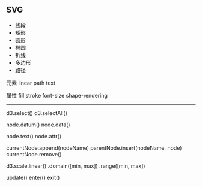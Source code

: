 ## SVG
* 线段
* 矩形
* 圆形
* 椭圆
* 折线
* 多边形
* 路径

元素
linear
path
text

属性
fill
stroke
font-size
shape-rendering

---------------------------------



d3.select()
d3.selectAll()

node.datum()
node.data()

node.text()
node.attr()

currentNode.append(nodeName)
parentNode.insert(nodeName, node)
currentNode.remove()

d3.scale.linear()
    .domain([min, max])
    .range([min, max])

update()
enter()
exit()